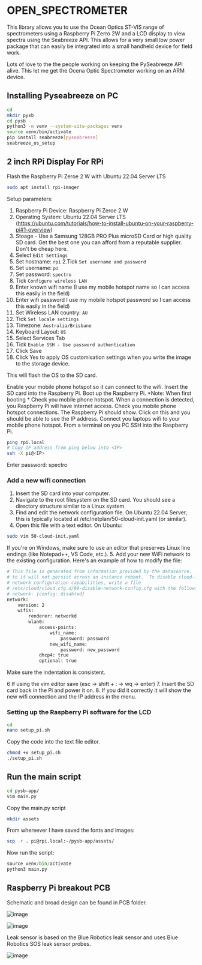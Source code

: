 # OPEN_SPECTROMETER

This library allows you to use the Ocean Optics ST-VIS range of spectrometers using a Raspberry Pi Zerro 2W and a LCD display to view spectra using the Seabreeze API. This allows for a very small low power package that can easily be integrated into a small handheld device for field work. 

Lots of love to the the people working on keeping the PySeabreeze API alive. This let me get the Ocena Optic Spectrometer working on an ARM device. 

## Installing Pyseabreeze on PC

```sh
cd
mkdir pysb
cd pysb
python3 -m venv --system-site-packages venv
source venv/bin/activate
pip install seabreeze[pyseabreeze]
seabreeze_os_setup
```

## 2 inch RPi Display For RPi

Flash the Raspberry Pi Zeroe 2 W with Ubuntu 22.04 Server LTS

```sh
sudo apt install rpi-imager
```

Setup parameters:
1. Raspberry Pi Device: Raspberry Pi Zeroe 2 W
2. Operating System: Ubuntu 22.04 Server LTS (https://ubuntu.com/tutorials/how-to-install-ubuntu-on-your-raspberry-pi#1-overview)
3. Stoage - Use a Samsung 128GB PRO Plus microSD Card or high quality SD card. Get the best one you can afford from a reputable supplier. Don't be cheap here.
4. Select `Edit Settings`
  1. Set hostname: `rpi`
  2.Tick `Set username and password`
  3. Set username: `pi`
  4. Set password: `spectro`
  5. Tick `Configure wireless LAN`
  6. Enter known wifi name (I use my mobile hotspot name so I can access this easily in the field)
  7. Enter wifi password I use my mobile hotspot password so I can access this easily in the field)
  8. Set Wireless LAN country: `AU`
  9. Tick `Set locale settings`
  10. Timezone: `Australia/Brisbane`
  11. Keyboard Layout: `US`
  12. Select Services Tab
  13. Tick `Enable SSH - Use password authentication`
  14. Click Save
  15. Click Yes to apply OS customisation settings when you write the image to the storage device.

This will flash the OS to the SD card.

Enable your mobile phone hotspot so it can connect to the wifi.
Insert the SD card into the Raspberry Pi. 
Boot up the Raspberry Pi.
*Note: When first booting *
Check you mobile phone hotspot. 
When a connection is detected, you Raspberry Pi will have internet access. Check you mobile phone hotspot connections. The Raspberry Pi should show. Click on this and you should be able to see the IP address.
Connect you laptops wifi to your mobile phone hotspot. 
From a terminal on you PC SSH into the Raspberry Pi.

```sh
ping rpi.local
# Copy IP address from ping below into <IP>
ssh -X pi@<IP>
```
Enter password: spectro

### Add a new wifi connection

1. Insert the SD card into your computer.
2. Navigate to the root filesystem on the SD card. You should see a directory structure similar to a Linux system.
3. Find and edit the network configuration file. On Ubuntu 22.04 Server, this is typically located at /etc/netplan/50-cloud-init.yaml (or similar).
4. Open this file with a text editor. On Ubuntu: 

```sh
sudo vim 50-cloud-init.yaml
```

If you're on Windows, make sure to use an editor that preserves Linux line endings (like Notepad++, VS Code, etc.). 
5. Add your new WiFi network to the existing configuration. Here's an example of how to modify the file:

```sh
# This file is generated from information provided by the datasource.  Changes
# to it will not persist across an instance reboot.  To disable cloud-init's
# network configuration capabilities, write a file
# /etc/cloud/cloud.cfg.d/99-disable-network-config.cfg with the following:
# network: {config: disabled}
network:
    version: 2
    wifis:
        renderer: networkd
        wlan0:
            access-points:
                wifi_name:
                    password: password
                new_wifi_name:
                    password: new_password
            dhcp4: true
            optional: true
```
Make sure the indentation is consistent. 

6 If using the vim editor save (esc -> shift + : -> wq -> enter)
7. Insert the SD card back in the Pi and power it on. 
8. If you did it correctly it will show the new wifi connection and the IP address in the menu.

### Setting up the Raspberry Pi software for the LCD

```sh
cd
nano setup_pi.sh
```

Copy the code into the text file editor.

```sh
chmod +x setup_pi.sh
./setup_pi.sh
```
## Run the main script

```sh
cd pysb-app/
vim main.py
```

Copy the main.py script

```sh
mkdir assets
```

From whereever I have saved the fonts and images:

```sh
scp -r . pi@rpi.local:~/pysb-app/assets/
```

Now run the script:

```py
source venv/bin/activate
python3 main.py
```

## Raspberry Pi breakout PCB

Schematic and broad design can be found in PCB folder. 

![image](https://github.com/user-attachments/assets/a64ad8f9-ed21-4b6f-b43d-9462d401118d)

![image](https://github.com/user-attachments/assets/7c0f146f-47bb-43a3-b808-453892763aac)

Leak sensor is based on the Blue Robotics leak sensor and uses Blue Robotics SOS leak sensor probes.

![image](https://github.com/user-attachments/assets/3c34cd6f-63d9-44bc-a1fa-a32ff59414d8)



